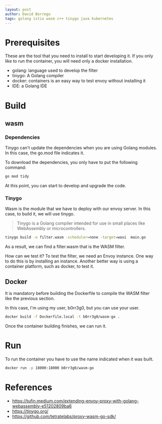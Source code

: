 ```yaml
---
layout: post
author: David Borrego
tags: golang istio wasm c++ tinygo java kubernetes
---
```

# Prerequisites
These are the tool that you need to install to start developing it. If you only like to run the container, you will need only a docker installation. 
* golang: language used to develop the filter
* tinygo: A Golang compiler
* docker:  containers is an easy way to test envoy without installing it
* IDE: a Golang IDE

# Build
## wasm
### Dependencies
Tinygo can't update the dependencies when you are using Golang modules. In this case, the go.mod file indicates it. 

To download the dependencies, you only have to put the following command: 
```bash
go mod tidy
```
At this point, you can start to develop and upgrade the code. 

### Tinygo
Wasm is the module that we have to deploy with our envoy server. In this case, to build it, we will use tinygo.

> Tinygo is a Golang compiler intended for use in small places like WebAssembly or microcontrollers.

```bash
tinygo build -o filter.wasm -scheduler=none -target=wasi  main.go
```
As a result, we can find a filter.wasm that is the WASM filter. 

How can we test it? To test the filter, we need an Envoy instance. One way to do this is by installing an instance. Another better way is using a container platform, such as docker, to test it.

## Docker
It is mandatory before building the Dockerfile to compile the WASM filter like the previous section. 

In this case, I'm using my user, b0rr3g0, but you can use your user. 
```bash
docker build -f Dockerfile.local -t b0rr3g0/wasm-go .
```
Once the container building finishes, we can run it.

# Run
To run the container you have to use the name indicated when it was built.
```bash
docker run -p 18000:18000 b0rr3g0/wasm-go
```

# References
* https://tufin.medium.com/extending-envoy-proxy-with-golang-webassembly-e51202809ba6
* https://tinygo.org/
* https://github.com/tetratelabs/proxy-wasm-go-sdk/
